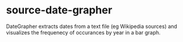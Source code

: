 # source-date-grapher
DateGrapher extracts dates from a text file (eg Wikipedia sources) and visualizes the frequenecy of occurances by year in a bar  graph. 
